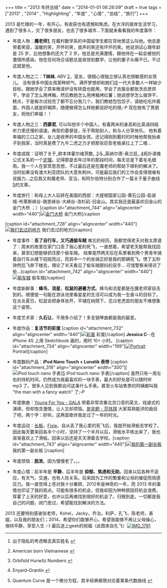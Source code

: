 +++
title = "2013 年终总结"
date = "2014-01-01 06:26:09"
draft = true
tags = ["2013" , "2014" , "Highlighting" , "年度" , "心情" , "总结" , "旅行"]
+++

2013 是忙碌的一年，有开心，有收获也有遗憾和焦虑。在大洋的彼岸生活学习，遇到了很多人，交了很多朋友，也去了很多城市...下面就来看看我的年度事件：

*   年度人物：**魔老师[1](#fn:1)**, 在戴村数学系的中国留学生都在背地里这么叫他。他总是带着笑容，温暖的笑，开怀的笑，放声的笑还有坏坏的笑。他说测试心理年龄是 25 岁，比他想象的还大了 2 岁。他总是充满激情，跟他待在一起会被他的激情所感染。他在任何场合话题总是收敛到数学，让他的妻子头痛不已。不过这就是他。

*   年度人物之二：**T妹妹**, _ABV_ [2](#fn:2)，室友，很细心很独立很认真也很敏感的女孩儿。 没有很多中国女孩那种娇气，满怀梦想却和她们这一代大多数人一样缺少目标。跟她学会了原来微波炉没有转盘也能用，学会了衣服全都放洗衣房烘干，学会了怎么用烤箱，然后教她怎么用烤箱烤红薯；她说想学怎么做饼干、糕点，于是每次试验完了都不忘分我几个。我们教她包包饺子，请她吃吃炸酱面，外国人就是好糊弄，随便做得怎么样她都说好吃的很;-P 现在她有了男朋友，祝他们幸福！！

*   年度人物之三：**西蒙君**, 可以叫他半个中国人，有着两米的身高和比英语四级听力里还慢的语速。典型的基督徒，乐于帮助别人，和与人分享快乐。 他有着幸福的三口之家，女儿是收养的中国女孩。还记得刚到戴村的时候他帮我抬桌子到我家，当时真是费了九牛二虎之力才把那张巨型老板桌扛上了二楼...

*   年度成就：证明了关于_欧本体霍尔维茨数_ [3](#fn:3)与_英纳尔德-奥兰廷_ [4](#fn:4)拓扑递推公式关系的一个[定理](http://arxiv.org/abs/1301.4871)。记得那是去年过年的那段时间，每天总是下着毛毛细雨。我一个人在家冥思苦想，不过最后还是在魔老师的帮助下顺利的解决了。当时如果没有澳大利亚团队的大意失荆州，可能最后我们的工作会变得很难有说服力...之后我又和魔老师、亚当，和阿尔伯特分别合作了一篇关于量子曲线[5](#fn:5)的文章。

*   年度旅行：和母上大人玩转在美国的西部：大提顿国家公园-黄石公园-盐湖城-布莱斯峡谷-锡恩峡谷-大峡谷-洛杉矶-旧金山。其实我还是最喜欢旧金山的金门大桥 ；）[caption id="attachment_744" align="aligncenter" width="440"][![金门大桥](http://www.xjliu.net/blog/wp-content/uploads/2014/01/DSC01775-1024x680.jpg)](http://www.xjliu.net/blog/wp-content/uploads/2014/01/DSC01775.jpg) 金门大桥[/caption

[caption id="attachment_728" align="aligncenter" width="440"][![我们去过的地方](http://www.xjliu.net/blog/wp-content/uploads/2014/01/屏幕快照-2014-01-01-下午7.12.15-933x1024.jpg)](http://www.xjliu.net/blog/wp-content/uploads/2014/01/屏幕快照-2014-01-01-下午7.12.15.jpg) 我们去过的地方[/caption]

*   年度事件：**丢了自行车，又巧遇偷车贼** 难忘的经历，我都觉得老天对我太厚道了：周末的夜里在家门口丢了我心爱的死飞，一直想着，希望老天能帮我找回来，甚至幻想能够抓住那个偷车贼。 结果竟然两天后在系里看到两个男青年骑着自行车从楼下招摇而过，而其中一个的坐骑正好是我的那辆死飞。愣了五秒钟然后飞奔下楼去，理论了半天看见了偷车贼颤抖的双手... 可惜警察来得迟了些...[caption id="attachment_742" align="aligncenter" width="440"][![偷车贼](http://www.xjliu.net/blog/wp-content/uploads/2014/01/照片1-768x1024.jpg)](http://www.xjliu.net/blog/wp-content/uploads/2014/01/照片1.jpg) 偷车贼[/caption]

*   年度新鲜事：**蜂鸟**，**流星**，**松鼠的避暑方式**。蜂鸟和流星都是在魔老师家目击到的。顺便提一句能在游泳池里看星星的生活可以成为我一生奋斗的目标了。在炎炎夏日，松鼠会把身体张开，平铺在树荫下，见过老虎皮的朋友不难想象这个姿势。

*   年度艺术家：**久石让**，不用多介绍了！多支钢琴曲都是我的最爱。

*   年度作品：**复活节的彩蛋** [caption id="attachment_732" align="aligncenter" width="440"][![彩蛋](http://www.xjliu.net/blog/wp-content/uploads/2014/01/IMG_0822-768x1024.jpg)](http://www.xjliu.net/blog/wp-content/uploads/2014/01/IMG_0822.jpg) 彩蛋[/caption] **Jessica C**--在 iPhone 4S 上用 Sketchbook 画的，用时 10+ 小时。 [caption id="attachment_734" align="aligncenter" width="199"][![Portrait](http://www.xjliu.net/blog/wp-content/uploads/2014/01/IMG_0274-199x300.jpg)](http://www.xjliu.net/blog/wp-content/uploads/2014/01/IMG_0274.jpg) Portrait[/caption]

*   年度数码产品：**iPod Nano Touch + Lunatik 表带** [caption id="attachment_316" align="aligncenter" width="300"][![iPod touch nano 手表](http://www.xjliu.net/blog/wp-content/uploads/2012/11/lunatik_silver_checkout_960x540.original-300x168.jpg)][5](http://www.xjliu.net/blog/wp-content/uploads/2012/11/lunatik_silver_checkout_960x540.original.jpg) iPod touch nano 手表[/caption] 虽然只有一周左右的待机时间，仍然成为我最喜欢的一块手表，最大的好处是可以随时听 mp3 了。很多人见到我都会问这事什么手表。甚至火车站售票的阿姨都叫我 "the man with a fancy watch" 了;-P

*   年度歌曲：[Young For You - GALA](http://www.xiami.com/song/play?ids=/song/playlist/id/180264/object_name/default/object_id/0 "YFY") 带着非常浓重北京口音的英文，戏谑式的演绎，但却饱含激情，让人忘却烦恼。[是非题 - 范玮琪](http://www.xiami.com/song/play?ids=/song/playlist/id/389288/object_name/default/object_id/0 "sft") 大家耳熟能详的曲目了吧，两个字：好听。这两首歌伴我走过了一年的时光。

*   年度运动：[长板](http://en.wikipedia.org/wiki/Longboard_(skateboard) "lb")，[Fixie](http://en.wikipedia.org/wiki/Fixie "fx")。自从丢了我心爱的死飞后，我就开始滑板去学校了。因此每天要来回各半个小时，坚持了一个半月以后，滑板水平练出来了，我也渐渐喜欢上了滑板。回来以后还是天天滑着去学校。[caption id="attachment_743" align="aligncenter" width="440"][![我的第一副长板 ](http://www.xjliu.net/blog/wp-content/uploads/2014/01/IMG_06971-1024x768.jpg)](http://www.xjliu.net/blog/wp-content/uploads/2014/01/IMG_06971.jpg) 我的第一副长板 [/caption]

*   年度烦恼：**脱发**。因为慢慢老了。。。

*   年度心情：前半年是 **平静**，后半年是 **抑郁、焦虑和无助**。回来以后各种不适应，有天气、交通，也有人际关系。后来因为工作的繁重和父母的催促而倍感压力。我一直觉得上苍对我十分眷顾，2012年是神奇的一年，而 2013 年的事情也印证了我的观点。可能有很多的机会，但我却因为种种原因将机会浪费。挥霍了上天的好意，也许以后再难找到很好的机会了。归根到底，一切都是我自己的问题，闭门思过，希望能找到解决的方法。

2013 还要特别感谢张老师，Kohei，Jacky，乔治，利萨，孔飞，陈老师，表姐，以及我的朋友们；2014，希望你们能够开心，希望我能够不再让父母操心，保持平静，享受人生 :-) 最后送上geek的祝福（此图来自孔飞）[![IMG_1791](http://www.xjliu.net/blog/wp-content/uploads/2014/01/IMG_1791-225x300.jpg)](http://www.xjliu.net/blog/wp-content/uploads/2014/01/IMG_1791.jpg)



* * *

1.  出于隐私的考虑略去真实姓名&#160;[&#8617;](#fnref:1)

2.  American born Vietnamese&#160;[&#8617;](#fnref:2)

3.  Orbifold Hurwitz Numbers&#160;[&#8617;](#fnref:3)

4.  Enyard-Orantin&#160;[&#8617;](#fnref:4)

5.  Quantum Curve 是一个微分方程，其半经典极限对应着某条代数曲线&#160;[&#8617;](#fnref:5)
